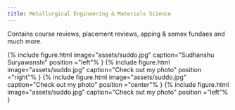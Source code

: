 ```yaml
---
title: Metallurgical Engineering & Materials Science
---
```


Contains course reviews, placement reviews, apping & semex fundaes and much more.

{% include figure.html image="assets/suddo.jpg" caption="Sudhanshu Suryawanshi" position ="left"% }
{% include figure.html image="assets/suddo.jpg" caption="Check out my photo" position ="right"% }
{% include figure.html image="assets/suddo.jpg" caption="Check out my photo" position ="center"% }
{% include figure.html image="assets/suddo.jpg" caption="Check out my photo" position ="left"% }

